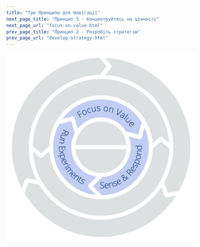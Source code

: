 ```yaml
---
title: "Три Принципи для Навігації"
next_page_title: "Принцип 3 - Концентруйтесь на цінності"
next_page_url: "focus-on-value.html"
prev_page_title: "Принцип 2 - Розробіть стратегію"
prev_page_url: "develop-strategy.html"
---
```




![Три принципи навігації: Зосередьтеся на Цінності – Відчувайте і Реагуйте – Проводьте Експерименти](img/csf/csf-light-navigation.png)
